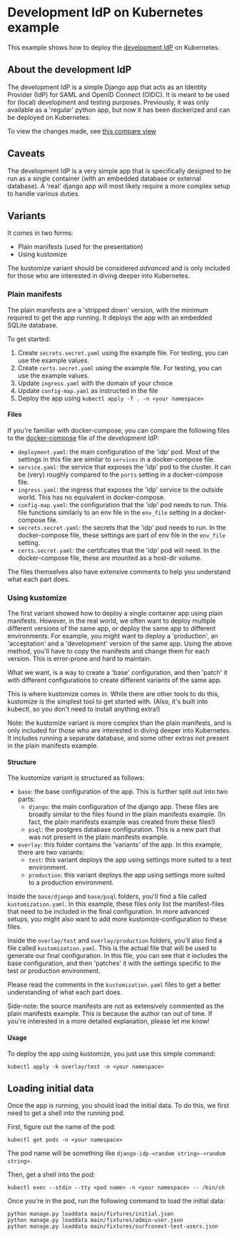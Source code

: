 # Development IdP on Kubernetes example

This example shows how to deploy the [development IdP](https://github.com/CentreForDigitalHumanities/Development-IdP) on Kubernetes.

## About the development IdP

The development IdP is a simple Django app that acts as an Identity Provider (IdP) for SAML and OpenID Connect (OIDC). 
It is meant to be used for (local) development and testing purposes. Previously, it was only available as a 'regular'
python app, but now it has been dockerized and can be deployed on Kubernetes.

To view the changes made, see [this compare view](https://github.com/CentreForDigitalHumanities/Development-IdP/compare/8ad63a6c8611e51818055b91d69a821a2e9a3290..17dcd2d1e46fa707a70517e8b2faa20794cf1f54)


## Caveats

The development IdP is a very simple app that is specifically designed to be run as a single container (with an embedded database or external database). 
A 'real' django app will most likely require a more complex setup to handle various duties.

## Variants

It comes in two forms:
- Plain manifests (used for the presentation)
- Using kustomize

The kustomize variant should be considered _advanced_ and is only included for those who are interested in diving deeper into Kubernetes.

### Plain manifests

The plain manifests are a 'stripped down' version, with the minimum required to get the app running. It deploys the app with an embedded SQLite database.

To get started:
1. Create `secrets.secret.yaml` using the example file. For testing, you can use the example values.
2. Create `certs.secret.yaml` using the example file. For testing, you can use the example values.
3. Update `ingress.yaml` with the domain of your choice
4. Update `config-map.yaml` as instructed in the file
5. Deploy the app using `kubectl apply -f . -n <your namespace>`

#### Files

If you're familiar with docker-compose, you can compare the following files to the [docker-compose](https://github.com/CentreForDigitalHumanities/Development-IdP/blob/main/docker-compose.yaml) file of the development IdP:

- `deployment.yaml`: the main configuration of the 'idp' pod. Most of the settings in this file are similar to `services` in a docker-compose file.
- `service.yaml`: the service that exposes the 'idp' pod to the cluster. It can be (very) roughly compared to the `ports` setting in a docker-compose file.
- `ingress.yaml`: the ingress that exposes the 'idp' service to the outside world. This has no equivalent in docker-compose.
- `config-map.yaml`: the configuration that the 'idp' pod needs to run. This file functions similarly to an env file in the `env_file` setting in a docker-compose file.
- `secrets.secret.yaml`: the secrets that the 'idp' pod needs to run. In the docker-compose file, these settings are part of env file in the `env_file` setting.
- `certs.secret.yaml`: the certificates that the 'idp' pod will need. In the docker-compose file, these are mounted as a host-dir volume. 

The files themselves also have extensive comments to help you understand what each part does.

### Using kustomize

The first variant showed how to deploy a single container app using plain manifests. However, in the real world, we often want to deploy multiple different versions of the same app, or deploy the same app to different environments. 
For example, you might want to deploy a 'production', an 'acceptation' and a 'development' version of the same app. Using the above method, you'll have to copy the manifests and change them for each version. This is error-prone and hard to maintain.

What we want, is a way to create a 'base' configuration, and then 'patch' it with different configurations to create different variants of the same app.

This is where kustomize comes in. While there are other tools to do this, kustomize is the simplest tool to get started with. (Also, it's built into kubectl, so you don't need to install anything extra!)

Note: the kustomize variant is more complex than the plain manifests, and is only included for those who are interested in diving deeper into Kubernetes. It includes running a separate database, and some other extras not present in the plain manifests example.

#### Structure

The kustomize variant is structured as follows:
- `base`: the base configuration of the app. This is further split out into two parts:
  - `django`: the main configuration of the django app. These files are broadly similar to the files found in the plain manifests example. (In fact, the plain manifests example was created from these files!)
  - `psql`: the postgres database configuration. This is a new part that was not present in the plain manifests example.
- `overlay`: this folder contains the 'variants' of the app. In this example, there are two variants:
  - `test`: this variant deploys the app using settings more suited to a test environment. 
  - `production`: this variant deploys the app using settings more suited to a production environment.

Inside the `base/django` and `base/psql` folders, you'll find a file called `kustomization.yaml`. In this example, these files only list the manifest-files that need to be included in the final configuration.
In more advanced setups, you might also want to add more kustomize-configuration to these files.

Inside the `overlay/test` and `overlay/production` folders, you'll also find a file called `kustomization.yaml`. This is the actual file that will be used to generate our final configuration. 
In this file, you can see that it includes the base configuration, and then 'patches' it with the settings specific to the test or production environment.

Please read the comments in the `kustomization.yaml` files to get a better understanding of what each part does.

Side-note: the source manifests are not as extensively commented as the plain manifests example. This is because the author ran out of time. If you're interested in a more detailed explanation, please let me know!

#### Usage

To deploy the app using kustomize, you just use this simple command:
```
kubectl apply -k overlay/test -n <your namespace>
```

## Loading initial data

Once the app is running, you should load the initial data. To do this, we first need to get a shell into the running pod.

First, figure out the name of the pod:
```
kubectl get pods -n <your namespace>
```

The pod name will be something like `django-idp-<random string>-<random string>`.

Then, get a shell into the pod:
```
kubectl exec --stdin --tty <pod name> -n <your namespace> -- /bin/sh
```

Once you're in the pod, run the following command to load the initial data:
```
python manage.py loaddata main/fixtures/initial.json
python manage.py loaddata main/fixtures/admin-user.json
python manage.py loaddata main/fixtures/surfconext-test-users.json
```